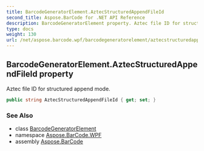 ```yaml
---
title: BarcodeGeneratorElement.AztecStructuredAppendFileId
second_title: Aspose.BarCode for .NET API Reference
description: BarcodeGeneratorElement property. Aztec file ID for structured append mode
type: docs
weight: 130
url: /net/aspose.barcode.wpf/barcodegeneratorelement/aztecstructuredappendfileid/
---
```

## BarcodeGeneratorElement.AztecStructuredAppendFileId property

Aztec file ID for structured append mode.

```csharp
public string AztecStructuredAppendFileId { get; set; }
```

### See Also

* class [BarcodeGeneratorElement](../)
* namespace [Aspose.BarCode.WPF](../../barcodegeneratorelement/)
* assembly [Aspose.BarCode](../../../)


